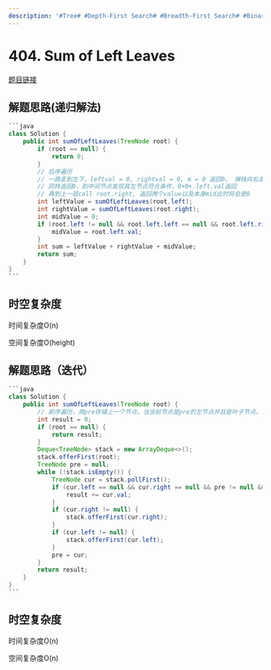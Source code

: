```yaml
---
description: '#Tree# #Depth-First Search# #Breadth-First Search# #Binary Tree#'
---
```


# 404. Sum of Left Leaves

[题目链接](https://leetcode.com/problems/sum-of-left-leaves/description/)

## 解题思路(递归解法)

````java
```java
class Solution {
    public int sumOfLeftLeaves(TreeNode root) {
        if (root == null) {
            return 0;
        }
        // 后序遍历
        // 一路走到左下，leftval = 0, rightval = 0, m = 0 返回0， 弹栈向右走，
        // 同样返回0，到中间节点发现其左节点符合条件，0+0+.left.val返回
        // 再到上一层call root.right, 返回两个value以及本身mid此时将会是0
        int leftValue = sumOfLeftLeaves(root.left);
        int rightValue = sumOfLeftLeaves(root.right);
        int midValue = 0;
        if (root.left != null && root.left.left == null && root.left.right == null) {
            midValue = root.left.val;
        }
        int sum = leftValue + rightValue + midValue;
        return sum;
    }
}
```
````

## 时空复杂度

时间复杂度O(n)

空间复杂度O(height)

## 解题思路（迭代）

````java
```java
class Solution {
    public int sumOfLeftLeaves(TreeNode root) {
        // 前序遍历，用pre存储上一个节点，当当前节点是pre的左节点并且是叶子节点，添加到结果
        int result = 0;
        if (root == null) {
            return result;
        }
        Deque<TreeNode> stack = new ArrayDeque<>();
        stack.offerFirst(root);
        TreeNode pre = null;
        while (!stack.isEmpty()) {
            TreeNode cur = stack.pollFirst();
            if (cur.left == null && cur.right == null && pre != null && pre.left == cur) {
                result += cur.val;
            }
            if (cur.right != null) {
                stack.offerFirst(cur.right);
            }
            if (cur.left != null) {
                stack.offerFirst(cur.left);
            }
            pre = cur;
        }
        return result;
    }
}
```
````

## 时空复杂度

时间复杂度O(n)

空间复杂度O(n)

